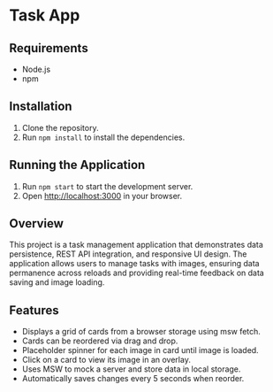 # Task App

## Requirements
- Node.js
- npm

## Installation
1. Clone the repository.
2. Run `npm install` to install the dependencies.

## Running the Application
1. Run `npm start` to start the development server.
2. Open [http://localhost:3000](http://localhost:3000) in your browser.

## Overview

This project is a task management application that demonstrates data persistence, REST API integration, and responsive UI design. The application allows users to manage tasks with images, ensuring data permanence across reloads and providing real-time feedback on data saving and image loading.

## Features
- Displays a grid of cards from a browser storage using msw fetch.
- Cards can be reordered via drag and drop.
- Placeholder spinner for each image in card until image is loaded.
- Click on a card to view its image in an overlay.
- Uses MSW to mock a server and store data in local storage.
- Automatically saves changes every 5 seconds when reorder.
